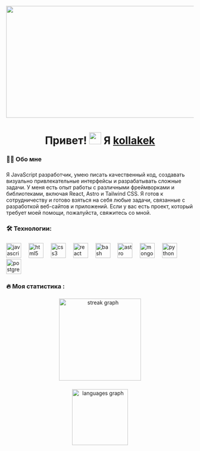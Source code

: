 <br clear="both">

<div align="center">
  <img height="300" width="600" src="https://user-images.githubusercontent.com/74038190/225813708-98b745f2-7d22-48cf-9150-083f1b00d6c9.gif"  />
</div>

###

<h1 align="center">Привет! <img src="https://github.com/blackcater/blackcater/raw/main/images/Hi.gif" height="32"/> Я <a href="https://kollakek.ru/" target="_blank">kollakek</a></h1>

###

<h3 align="left">👩‍💻  Обо мне</h3>

###

<p align="left">Я JavaScript разработчик, умею писать качественный код, создавать визуально привлекательные интерфейсы и разрабатывать сложные задачи. У меня есть опыт работы с различными фреймворками и библиотеками, включая React, Astro и Tailwind CSS. Я готов к сотрудничеству и готово взяться на себя любые задачи, связанные с разработкой веб-сайтов и приложений. Если у вас есть проект, который требует моей помощи, пожалуйста, свяжитесь со мной.</p>

###

<h3 align="left">🛠 Технологии:</h3>

###

<div align="left">
  <img src="https://cdn.jsdelivr.net/gh/devicons/devicon/icons/javascript/javascript-original.svg" height="40" alt="javascript logo"  />
  <img width="12" />
  <img src="https://cdn.jsdelivr.net/gh/devicons/devicon/icons/html5/html5-original.svg" height="40" alt="html5 logo"  />
  <img width="12" />
  <img src="https://cdn.jsdelivr.net/gh/devicons/devicon/icons/css3/css3-original.svg" height="40" alt="css3 logo"  />
  <img width="12" />
  <img src="https://cdn.jsdelivr.net/gh/devicons/devicon/icons/react/react-original.svg" height="40" alt="react logo"  />
  <img width="12" />
  <img src="https://cdn.simpleicons.org/gnubash/4EAA25" height="40" alt="bash logo"  />
  <img width="12" />
  <img src="https://astro.js.org/astro.png" height="40" alt="astro logo"  />
  <img width="12" />
  <img src="https://cp.beget.com/shared/vBjhlEhqplm8IYCNefEhGfdcySU0Xp9q/mongodb.png" height="40" alt="mongodb logo"  />
  <img width="12" />
  <img src="https://skillicons.dev/icons?i=py" height="40" alt="python logo"  />
  <img width="12" />
  <img src="https://skillicons.dev/icons?i=postgres" height="40" alt="postgresql logo"  />
</div>

###

<h3 align="left">🔥   Моя статистика :</h3>

###

<div align="center">
  <img src="https://streak-stats.demolab.com?user=kollakek1&locale=en&mode=daily&theme=dark&hide_border=false&border_radius=5&order=3" height="220" alt="streak graph"  />
</div>

###

<div align="center">
  <img src="https://github-readme-stats.vercel.app/api/top-langs?username=kollakek1&locale=en&hide_title=false&layout=compact&card_width=320&langs_count=5&theme=dracula&hide_border=false&order=2" height="150" alt="languages graph"  />
</div>

###
